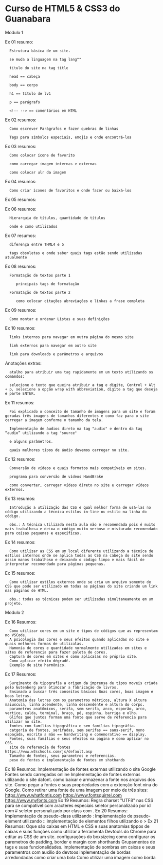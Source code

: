 # Curso de HTML5 & CSS3 do Guanabara

 Modulo 1

   Ex 01 resumo:

      Estrutura básica de um site. 

      se muda a linguagem na tag lang"" 

      título do site na tag title 

      head == cabeça 

      body == corpo 

      h1 == título de lv1 

      p == parágrafo 

      <!-- --> == comentários em HTML   

   Ex 02 resumos:

      Como escrever Parágrafos e fazer quebras de linhas

      Tags para símbolos especiais, emojis e onde encontrá-los

   Ex 03 resumos:

      Como colocar ícone de favorito

      como carregar imagem internas e externas

      como colocar ulr da imagem

   Ex 04 resumos:

      Como criar ícones de favoritos e onde fazer ou baixá-los

   Ex 05 resumos:

   Ex 06 resumos:

      Hierarquia de títulos, quantidade de títulos

      onde e como utilizados

   Ex 07 resumos:

      diferença entre THML4 e 5

      tags obsoletas e onde saber quais tags estão sendo utilizadas atualmente

   Ex 08 resumos:

      Formatação de textos parte 1

         principais tags de formatação 

      Formatação de textos parte 2

         como colocar citações abreviações e linkas a frase completa 

   Ex 09 resumos:

      Como montar e ordenar Listas e suas definições

   Ex 10 resumos:

      links internos para navegar em outra página do mesmo site

      link externos para navegar em outro site

      link para downloads e parâmetros e arquivos

   Anotações extras:

      atalho para atribuir uma tag rapidamente em um texto utilizando os comandos:

      selecione o texto que queira atribuir a tag e digite, Control + Alt + p, selecione a opção wrap with abbreviation, digite a tag que deseja e parte ENTER.

   Ex 11 resumos:

      Foi explicado o conceito de tamanho de imagens para um site e foram geradas três imagens de tamanhos diferentes e como faz para o site carregar a imagem conforme o tamanho da tela.

      Implementação de áudios direto na tag "audio" e dentro da tag “audio” utilizando a tag "source"

      e alguns parâmetros.

      quais melhores tipos de áudio devemos carregar no site.

   Ex 12 resumos:

      Conversão de vídeos e quais formatos mais compatíveis em sites.

      programa para conversão de vídeos HandBrake

      como converter, carregar vídeos direto no site e carregar vídeos externos.

   Ex 13 resumos:

      Introdução a utilização das CSS e qual melhor forma de usá-las no código utilizando a técnica estilos in-line ou estilo na linha do código.

      obs.: A técnica utilizada nesta aula não é recomendada pois é muito mais trabalhosa e deixa o código muito verboso e misturado recomendado para coisas pequenas e especificas.

   Ex 14 resumos:

      Como utilizar as CSS em um local diferente utilizando a técnica de estilos internos onde se aplica todas as CSS na cabeça do site sendo assim manos trabalhoso e deixando o código limpo e mais fácil de interpretar recomendado para páginas pequenas.

   Ex 15 resumos:

      Como utilizar estilos externos onde se cria um arquivo somente de CSS que pode ser utilizado em todas as páginas do site criando um link nas páginas de HTML.

      obs.: todas as técnicas podem ser utilizadas simultaneamente em um projeto.

Modulo 2

   Ex 16 Resumos:

      Como utilizar cores em um site e tipos de códigos que as representam no VSCode.
      A psicologia das cores e seus efeitos quando aplicadas no site e quais melhores formas de utilizalas.
      Hamonia de cores e quantidade normalmente utilizadas em sites e sites de referencia para fazer paleta de cores.
      Captura de cores em sites e como aplicalas no próprio site.
      Como aplicar efeito dégradê.
      Exemplo de site harmônico.

   Ex 17 Resumos:

      Surgimento da tipografia a origem da imprensa de tipos moveis criada pelo Gutenberg para otimozar a fabricação de livros.
      Ensinado a buscar três conseitos básicos Boas cores, boas imagem e boas letras.
      Anatomia das letras com os parametros métricos, altura X altura maiuscula, linha acendente, linha descendente e altura do corpo.
      parametros anatõmicos, serifa, sem serifa, anco, esporão, arco, vertice, calda, terminal, braço, pé, espinha, barriga e olho.
      Glifos que juntos formam uma fonte que serve de referencia para utilizar no site.
      fontes com famílias tipográfica e sem famílias tipográfia.
      catgoria de fontes, serifadas, sem serifas == sans-serif, mono espaçada, escrito a mão == handwriting e comemorativo == display.
      Fontes, suas famílias e seus efeitos na pagina e como aplicar no CSS.
      site de referencia de fontes https://www.w3schools.com/js/default.asp
      Tamanho de fontes, seus parametros e referencias.
      peso de fontes e implementação de fontes em shothands

   Ex 18 Resumos:
      Implementação de fontes externas utilizando o site Google Fontes sendo carregadas online
      Implementação de fontes externas utilizando o site dafont.
      como baixar e armazenar a fonte nos arquivos dos site.
      Como pegar a fontes e suas propriedades com a extenção font nina do Google.
      Como retirar uma fonte de uma imagem por meio de três sites:
      https://www.whatfontis.com
      https://www.fontsquirrel.com
      https://www.myfonts.com
   Ex 19 Resumos:
      Regra charset "UTF8" nas CSS para se compativel com aracteres especiais
      seletor personalizado por id com #
      seletor personalizado por class com .
   Ex 20 Resumos:
      Implementação de pseudo-class utilizando :
      Implementação de pseudo-element utilizando ::
      implementação de elementos filhos utilizando o >
   Ex 21 Resumos:
      Oque são caixas em HTML e CSS e suas anatomias
      tippos de caixas e suas funções
      como utilizar a ferramenta Devtools do Chrome para editar as CSS de um site.
      configurações do boxsizeing
      como configurar os paremetros do padding, border e margin com shorthands
      Grupamentos de tags e suas funcionalidades.
      implementação de sombras em caixas e seus paramentros com auxilio do devtoos
      inplementação de bordas arredondadas
      como criar uma bola
      Como utilizar uma imagem como borda